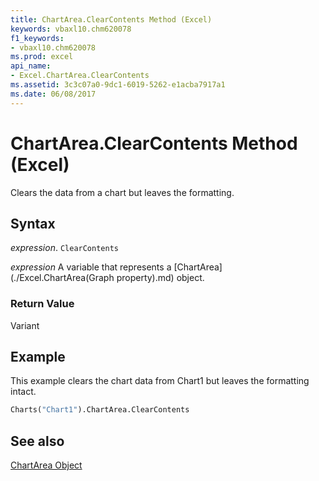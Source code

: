 ```yaml
---
title: ChartArea.ClearContents Method (Excel)
keywords: vbaxl10.chm620078
f1_keywords:
- vbaxl10.chm620078
ms.prod: excel
api_name:
- Excel.ChartArea.ClearContents
ms.assetid: 3c3c07a0-9dc1-6019-5262-e1acba7917a1
ms.date: 06/08/2017
---
```



# ChartArea.ClearContents Method (Excel)

Clears the data from a chart but leaves the formatting.


## Syntax

 _expression_. `ClearContents`

 _expression_ A variable that represents a [ChartArea](./Excel.ChartArea(Graph property).md) object.


### Return Value

Variant


## Example

This example clears the chart data from Chart1 but leaves the formatting intact.


```vb
Charts("Chart1").ChartArea.ClearContents
```


## See also


[ChartArea Object](Excel.ChartArea(objec).md)


